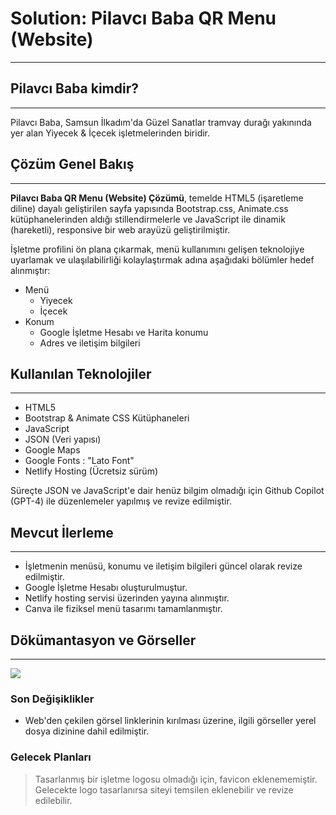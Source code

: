 # Solution: Pilavcı Baba  QR Menu (Website)

---



## Pilavcı Baba kimdir?

---

Pilavcı Baba, Samsun İlkadım'da Güzel Sanatlar tramvay durağı yakınında yer alan Yiyecek & İçecek işletmelerinden biridir.


## Çözüm Genel Bakış

---

**Pilavcı Baba QR Menu (Website) Çözümü**, temelde HTML5 (işaretleme diline) dayalı geliştirilen sayfa yapısında Bootstrap.css, Animate.css kütüphanelerinden aldığı stillendirmelerle ve JavaScript ile dinamik (hareketli), responsive bir web arayüzü geliştirilmiştir.

İşletme profilini ön plana çıkarmak, menü kullanımını gelişen teknolojiye uyarlamak ve ulaşılabilirliği kolaylaştırmak adına aşağıdaki bölümler hedef alınmıştır:

- Menü
  - Yiyecek
  - İçecek
- Konum
  - Google İşletme Hesabı ve Harita konumu
  - Adres ve iletişim bilgileri



## Kullanılan Teknolojiler

---

* HTML5
* Bootstrap & Animate CSS Kütüphaneleri
* JavaScript
* JSON (Veri yapısı)
* Google Maps
* Google Fonts : "Lato Font"
* Netlify Hosting (Ücretsiz sürüm)

Süreçte JSON ve JavaScript'e dair henüz bilgim olmadığı için Github Copilot (GPT-4) ile düzenlemeler yapılmış ve revize edilmiştir.



## Mevcut İlerleme

---

* İşletmenin menüsü, konumu ve iletişim bilgileri güncel olarak revize edilmiştir.
* Google İşletme Hesabı oluşturulmuştur.
* Netlify hosting servisi üzerinden yayına alınmıştır.
* Canva ile fiziksel menü tasarımı tamamlanmıştır.



## Dökümantasyon ve Görseller

---

<img src="./docs/portfolioPilavcibaba.png"/>



### Son Değişiklikler

- Web'den çekilen görsel linklerinin kırılması üzerine, ilgili görseller yerel dosya dizinine dahil edilmiştir.

### Gelecek Planları

> Tasarlanmış bir işletme logosu olmadığı için, favicon eklenememiştir.
> Gelecekte logo tasarlanırsa siteyi temsilen eklenebilir ve revize edilebilir.

